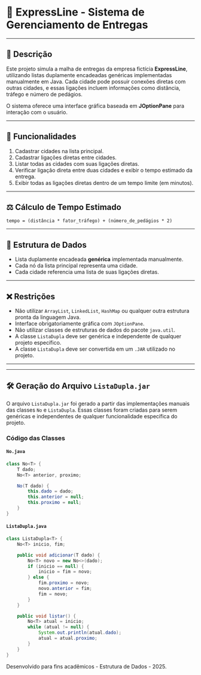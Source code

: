 # 🚚 ExpressLine - Sistema de Gerenciamento de Entregas
---

## 📘 Descrição

Este projeto simula a malha de entregas da empresa fictícia **ExpressLine**, utilizando listas duplamente encadeadas genéricas implementadas manualmente em Java. Cada cidade pode possuir conexões diretas com outras cidades, e essas ligações incluem informações como distância, tráfego e número de pedágios.

O sistema oferece uma interface gráfica baseada em **JOptionPane** para interação com o usuário.

---

## 🔄 Funcionalidades

1. Cadastrar cidades na lista principal.  
2. Cadastrar ligações diretas entre cidades.  
3. Listar todas as cidades com suas ligações diretas.  
4. Verificar ligação direta entre duas cidades e exibir o tempo estimado da entrega.  
5. Exibir todas as ligações diretas dentro de um tempo limite (em minutos).

---

## ⚖️ Cálculo de Tempo Estimado

```
tempo = (distância * fator_tráfego) + (número_de_pedágios * 2)
```

---

## 📂 Estrutura de Dados

- Lista duplamente encadeada **genérica** implementada manualmente.
- Cada nó da lista principal representa uma cidade.
- Cada cidade referencia uma lista de suas ligações diretas.

---

## ❌ Restrições

- Não utilizar `ArrayList`, `LinkedList`, `HashMap` ou qualquer outra estrutura pronta da linguagem Java.
- Interface obrigatoriamente gráfica com `JOptionPane`.
- Não utilizar classes de estruturas de dados do pacote `java.util`.
- A classe `ListaDupla` deve ser genérica e independente de qualquer projeto específico.
- A classe `ListaDupla` deve ser convertida em um `.JAR` utilizado no projeto.

---

---

## 🛠️ Geração do Arquivo `ListaDupla.jar`

O arquivo `ListaDupla.jar` foi gerado a partir das implementações manuais das classes `No` e `ListaDupla`. Essas classes foram criadas para serem genéricas e independentes de qualquer funcionalidade específica do projeto.

### Código das Classes

#### `No.java`
```java
class No<T> {
    T dado;
    No<T> anterior, proximo;

    No(T dado) {
        this.dado = dado;
        this.anterior = null;
        this.proximo = null;
    }
}
```

#### `ListaDupla.java`
```java
class ListaDupla<T> {
    No<T> inicio, fim;

    public void adicionar(T dado) {
        No<T> novo = new No<>(dado);
        if (inicio == null) {
            inicio = fim = novo;
        } else {
            fim.proximo = novo;
            novo.anterior = fim;
            fim = novo;
        }
    }

    public void listar() {
        No<T> atual = inicio;
        while (atual != null) {
            System.out.println(atual.dado);
            atual = atual.proximo;
        }
    }
}
```
Desenvolvido para fins acadêmicos - Estrutura de Dados - 2025.


